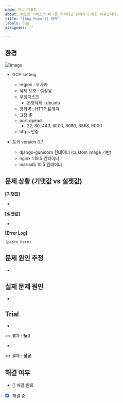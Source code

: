 ```yaml
---
name: 버그 리포트
about: 배포된 서비스의 버그를 추적하고 관리하기 위한 이슈입니다.
title: "[Bug Report] 제목"
labels: bug
assignees: ''

---
```


<!--
Issue Guide

- 적절한 제목으로 변경해주세요. (ex: [Bug Report] 동선 잔상, 그려지다 마는 현상)
- 최대한 아래 템플릿의 모든 칸을 채워주세요.
- 적절한 Label을 달아주세요.
- 담당자가 모호하거나 담당자를 모르는 경우, assign 칸을 비워주세요.
- 담당자가 확실한 경우 assign에 담당자를 언급해주세요.
- 담당자는 확인 후 라벨 P1-P3로 중요도를 표시해주세요.
- 담당자는 버그 수정 후 comment에 반영 예상 앱 버전을 남겨주세요.
-->

## 환경

![image](https://user-images.githubusercontent.com/58129950/155041694-57af051c-bd65-4afc-b232-b930fa7039f7.png)

- GCP setting

  - region : 오사카
  - 삭제 보호 : 설정됨
  - 부팅디스크
    - 운영체제 : ubuntu
  - 방화벽 : HTTP 트래픽
  - 고정 IP
  - port opend
    - 22, 80, 443, 8000, 8080, 8888, 9000
  - https 인증

- 도커 version 3.7

  - django-gunicorn 컨테이너 (custom image 기반)
  - nginx 1.19.5 컨테이너
  - mariadb 10.5 컨테이너

  



## 문제 상황 (기댓값 vs 실젯값)

**[기댓값]**

- 

**[실젯값]**

- 

**[Error Log]**

```shell
(paste here)
```



## 문제 원인 추정

- 

## 실제 문제 원인

- 



## Trial

- 

=> 결과 : **fail**



- 


=> 결과 : **성공**

## 해결 여부

- [] 해결 완료
- [x] 해결 중
